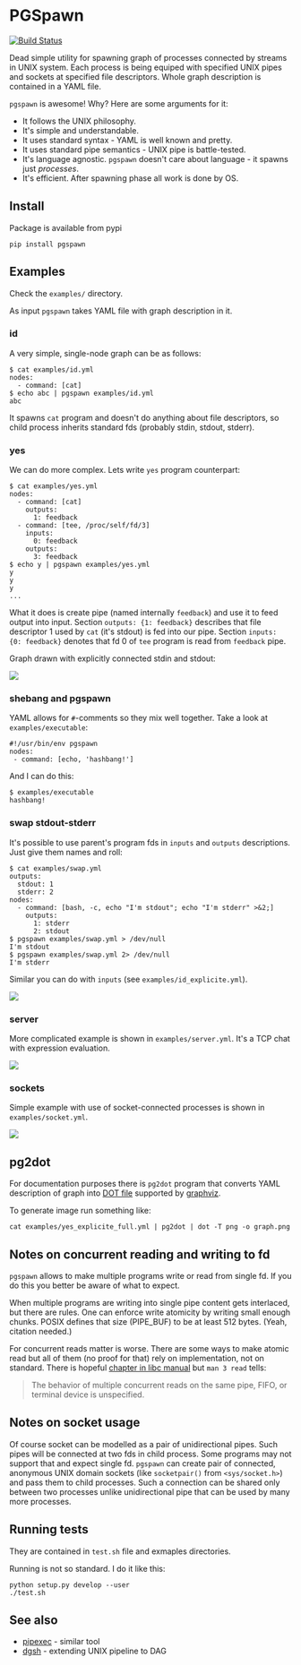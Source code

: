 PGSpawn
=======

[![Build Status](https://travis-ci.com/SupraSummus/pgspawn.svg?branch=master)](https://travis-ci.com/SupraSummus/pgspawn)

Dead simple utility for spawning graph of processes connected by streams in UNIX system. Each process is being equiped with specified UNIX pipes and sockets at specified file descriptors. Whole graph description is contained in a YAML file.

`pgspawn` is awesome! Why? Here are some arguments for it:

* It follows the UNIX philosophy.
* It's simple and understandable.
* It uses standard syntax - YAML is well known and pretty.
* It uses standard pipe semantics - UNIX pipe is battle-tested.
* It's language agnostic. `pgspawn` doesn't care about language - it spawns just *processes*.
* It's efficient. After spawning phase all work is done by OS.

Install
-------

Package is available from pypi

    pip install pgspawn

Examples
--------

Check the `examples/` directory.

As input `pgspawn` takes YAML file with graph description in it.

### id

A very simple, single-node graph can be as follows:

    $ cat examples/id.yml
    nodes:
      - command: [cat]
    $ echo abc | pgspawn examples/id.yml
    abc

It spawns `cat` program and doesn't do anything about file descriptors,
so child process inherits standard fds (probably stdin, stdout, stderr).

### yes

We can do more complex. Lets write `yes` program counterpart:

    $ cat examples/yes.yml
    nodes:
      - command: [cat]
        outputs:
          1: feedback
      - command: [tee, /proc/self/fd/3]
        inputs:
          0: feedback
        outputs:
          3: feedback
    $ echo y | pgspawn examples/yes.yml
    y
    y
    y
    ...

What it does is create pipe (named internally `feedback`) and use it to
feed output into input. Section `outputs: {1: feedback}` describes that
file descriptor 1 used by `cat` (it's stdout) is fed into our pipe.
Section `inputs: {0: feedback}` denotes that fd 0 of `tee` program is
read from `feedback` pipe.

Graph drawn with explicitly connected stdin and stdout:

![](images/yes_explicite.png)

### shebang and pgspawn

YAML allows for `#`-comments so they mix well together. Take a look at `examples/executable`:

    #!/usr/bin/env pgspawn
    nodes:
     - command: [echo, 'hashbang!']

And I can do this:

    $ examples/executable
    hashbang!

### swap stdout-stderr

It's possible to use parent's program fds in `inputs` and `outputs` descriptions.
Just give them names and roll:

    $ cat examples/swap.yml
    outputs:
      stdout: 1
      stderr: 2
    nodes:
      - command: [bash, -c, echo "I'm stdout"; echo "I'm stderr" >&2;]
        outputs:
          1: stderr
          2: stdout
    $ pgspawn examples/swap.yml > /dev/null
    I'm stdout
    $ pgspawn examples/swap.yml 2> /dev/null
    I'm stderr

Similar you can do with `inputs` (see `examples/id_explicite.yml`).

![](images/swap.png)

### server

More complicated example is shown in `examples/server.yml`.
It's a TCP chat with expression evaluation.

![](images/server.png)

### sockets

Simple example with use of socket-connected processes is shown in `examples/socket.yml`.

![](images/socket.png)

pg2dot
------

For documentation purposes there is `pg2dot` program that converts YAML
description of graph into [DOT file](https://en.wikipedia.org/wiki/DOT_(graph_description_language))
supported by [graphviz](http://www.graphviz.org/).

To generate image run something like:

    cat examples/yes_explicite_full.yml | pg2dot | dot -T png -o graph.png

Notes on concurrent reading and writing to fd
---------------------------------------------

`pgspawn` allows to make multiple programs write or read from single fd. If you do this you better be aware of what to expect.

When multiple programs are writing into single pipe content gets interlaced, but there are rules. One can enforce write atomicity by writing small enough chunks. POSIX defines that size (PIPE_BUF) to be at least 512 bytes. (Yeah, citation needed.)

For concurrent reads matter is worse. There are some ways to make atomic read but all of them (no proof for that) rely on implementation, not on standard. There is hopeful [chapter in libc manual](https://www.gnu.org/software/libc/manual/html_node/Pipe-Atomicity.html) but `man 3 read` tells:

> The behavior of multiple concurrent reads on the same pipe, FIFO, or terminal device is unspecified.

Notes on socket usage
---------------------

Of course socket can be modelled as a pair of unidirectional pipes. Such pipes will be connected at two fds in child process. Some programs may not support that and expect single fd. `pgspawn` can create pair of connected, anonymous UNIX domain sockets (like `socketpair()` from `<sys/socket.h>`) and pass them to child processes. Such a connection can be shared only between two processes unlike unidirectional pipe that can be used by many more processes.

Running tests
-------------

They are contained in `test.sh` file and exmaples directories.

Running is not so standard. I do it like this:

    python setup.py develop --user
    ./test.sh

See also
--------

* [pipexec](https://github.com/flonatel/pipexec) - similar tool
* [dgsh](https://www2.dmst.aueb.gr/dds/sw/dgsh/) - extending UNIX pipeline to DAG
